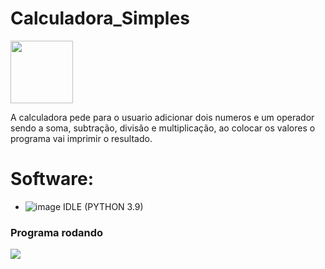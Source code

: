 # Calculadora_Simples

<img src="https://media.istockphoto.com/vectors/calculator-vector-id531633071?k=20&m=531633071&s=612x612&w=0&h=mEZntyKX_pFEupTpZLV9-asMCkGJk-uA8L0PUEpG-BQ=" width="100" height="100"/>

A calculadora pede para o usuario adicionar dois numeros e um operador sendo a soma, subtração, divisão e multiplicação, ao colocar os valores o programa vai imprimir o resultado.


# Software:
- ![image](https://user-images.githubusercontent.com/64032802/133905386-58257331-56f7-47f3-8f03-7c1095c0d85a.png) IDLE (PYTHON 3.9)

### Programa rodando

<img src="https://cdn.discordapp.com/attachments/453279330676637696/888865228970938388/ezgif.com-gif-maker_1.gif"/>
